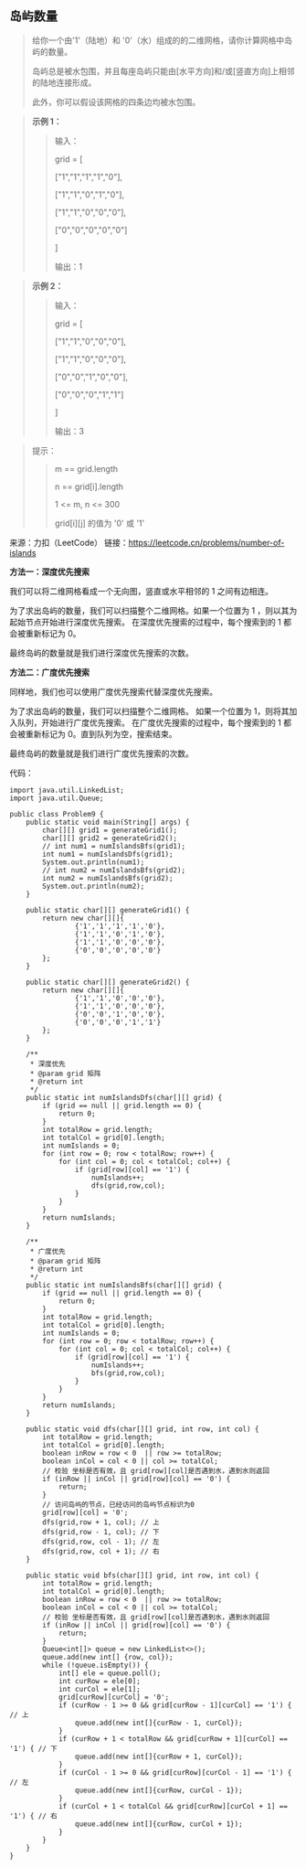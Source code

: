 ## 岛屿数量
> 
> 给你一个由'1'（陆地）和 '0'（水）组成的的二维网格，请你计算网格中岛屿的数量。
> 
> 岛屿总是被水包围，并且每座岛屿只能由[水平方向]和/或[竖直方向]上相邻的陆地连接形成。
> 
> 此外，你可以假设该网格的四条边均被水包围。

> **示例 1：**
> 
>> 输入：
>> 
>> grid = [
>> 
>> ["1","1","1","1","0"],
>> 
>> ["1","1","0","1","0"],
>>
>> ["1","1","0","0","0"],
>>
>> ["0","0","0","0","0"]
>>
>> ]
>>
>> 输出：1

> **示例 2：**
>> 输入：
>>
>> grid = [
>>
>> ["1","1","0","0","0"],
>>
>> ["1","1","0","0","0"],
>>
>> ["0","0","1","0","0"],
>>
>> ["0","0","0","1","1"]
>>
>> ]
>>
>> 输出：3

> 提示：
>> m == grid.length
>>
>> n == grid[i].length
>>
>> 1 <= m, n <= 300
>>
>> grid[i][j] 的值为 '0' 或 '1'

来源：力扣（LeetCode）
链接：https://leetcode.cn/problems/number-of-islands

**方法一：深度优先搜索**

我们可以将二维网格看成一个无向图，竖直或水平相邻的 1 之间有边相连。

为了求出岛屿的数量，我们可以扫描整个二维网格。如果一个位置为 1 ，则以其为起始节点开始进行深度优先搜索。
在深度优先搜索的过程中，每个搜索到的 1 都会被重新标记为 0。

最终岛屿的数量就是我们进行深度优先搜索的次数。

**方法二：广度优先搜索**

同样地，我们也可以使用广度优先搜索代替深度优先搜索。

为了求出岛屿的数量，我们可以扫描整个二维网格。
如果一个位置为 1，则将其加入队列，开始进行广度优先搜索。
在广度优先搜索的过程中，每个搜索到的 1 都会被重新标记为 0。直到队列为空，搜索结束。

最终岛屿的数量就是我们进行广度优先搜索的次数。

代码：
```
import java.util.LinkedList;
import java.util.Queue;

public class Problem9 {
    public static void main(String[] args) {
        char[][] grid1 = generateGrid1();
        char[][] grid2 = generateGrid2();
        // int num1 = numIslandsBfs(grid1);
        int num1 = numIslandsDfs(grid1);
        System.out.println(num1);
        // int num2 = numIslandsBfs(grid2);
        int num2 = numIslandsBfs(grid2);
        System.out.println(num2);
    }

    public static char[][] generateGrid1() {
        return new char[][]{
                {'1','1','1','1','0'},
                {'1','1','0','1','0'},
                {'1','1','0','0','0'},
                {'0','0','0','0','0'}
        };
    }

    public static char[][] generateGrid2() {
        return new char[][]{
                {'1','1','0','0','0'},
                {'1','1','0','0','0'},
                {'0','0','1','0','0'},
                {'0','0','0','1','1'}
        };
    }

    /**
     * 深度优先
     * @param grid 矩阵
     * @return int
     */
    public static int numIslandsDfs(char[][] grid) {
        if (grid == null || grid.length == 0) {
            return 0;
        }
        int totalRow = grid.length;
        int totalCol = grid[0].length;
        int numIslands = 0;
        for (int row = 0; row < totalRow; row++) {
            for (int col = 0; col < totalCol; col++) {
                if (grid[row][col] == '1') {
                    numIslands++;
                    dfs(grid,row,col);
                }
            }
        }
        return numIslands;
    }

    /**
     * 广度优先
     * @param grid 矩阵
     * @return int
     */
    public static int numIslandsBfs(char[][] grid) {
        if (grid == null || grid.length == 0) {
            return 0;
        }
        int totalRow = grid.length;
        int totalCol = grid[0].length;
        int numIslands = 0;
        for (int row = 0; row < totalRow; row++) {
            for (int col = 0; col < totalCol; col++) {
                if (grid[row][col] == '1') {
                    numIslands++;
                    bfs(grid,row,col);
                }
            }
        }
        return numIslands;
    }

    public static void dfs(char[][] grid, int row, int col) {
        int totalRow = grid.length;
        int totalCol = grid[0].length;
        boolean inRow = row < 0  || row >= totalRow;
        boolean inCol = col < 0 || col >= totalCol;
        // 校验 坐标是否有效，且 grid[row][col]是否遇到水，遇到水则返回
        if (inRow || inCol || grid[row][col] == '0') {
            return;
        }
        // 访问岛屿的节点，已经访问的岛屿节点标识为0
        grid[row][col] = '0';
        dfs(grid,row + 1, col); // 上
        dfs(grid,row - 1, col); // 下
        dfs(grid,row, col - 1); // 左
        dfs(grid,row, col + 1); // 右
    }

    public static void bfs(char[][] grid, int row, int col) {
        int totalRow = grid.length;
        int totalCol = grid[0].length;
        boolean inRow = row < 0  || row >= totalRow;
        boolean inCol = col < 0 || col >= totalCol;
        // 校验 坐标是否有效，且 grid[row][col]是否遇到水，遇到水则返回
        if (inRow || inCol || grid[row][col] == '0') {
            return;
        }
        Queue<int[]> queue = new LinkedList<>();
        queue.add(new int[] {row, col});
        while (!queue.isEmpty()) {
            int[] ele = queue.poll();
            int curRow = ele[0];
            int curCol = ele[1];
            grid[curRow][curCol] = '0';
            if (curRow - 1 >= 0 && grid[curRow - 1][curCol] == '1') { // 上
                queue.add(new int[]{curRow - 1, curCol});
            }
            if (curRow + 1 < totalRow && grid[curRow + 1][curCol] == '1') { // 下
                queue.add(new int[]{curRow + 1, curCol});
            }
            if (curCol - 1 >= 0 && grid[curRow][curCol - 1] == '1') { // 左
                queue.add(new int[]{curRow, curCol - 1});
            }
            if (curCol + 1 < totalCol && grid[curRow][curCol + 1] == '1') { // 右
                queue.add(new int[]{curRow, curCol + 1});
            }
        }
    }
}
```
